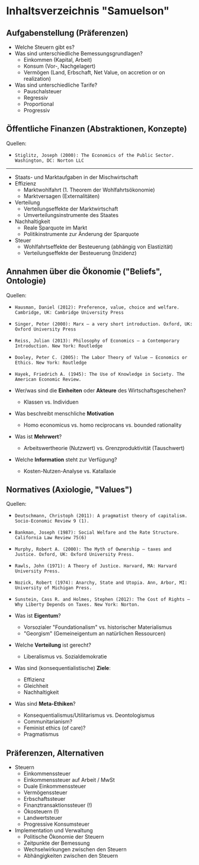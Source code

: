 # Inhaltsverzeichnis "Samuelson"


## Aufgabenstellung (Präferenzen)

- Welche Steuern gibt es?
- Was sind unterschiedliche Bemessungsgrundlagen?
  - Einkommen (Kapital, Arbeit)
  - Konsum (Vor-, Nachgelagert)
  - Vermögen (Land, Erbschaft, Net Value, on accretion or on realization)
- Was sind unterschiedliche Tarife?
  - Pauschalsteuer
  - Regressiv
  - Proportional
  - Progressiv


## Öffentliche Finanzen (Abstraktionen, Konzepte)

Quellen:

- `Stiglitz, Joseph (2000): The Economics of the Public Sector. Washington, DC: Norton LLC`

---

- Staats- und Marktaufgaben in der Mischwirtschaft
- Effizienz
  - Marktwohlfahrt (1. Theorem der Wohlfahrtsökonomie)
  - Marktversagen (Externalitäten)
- Verteilung
  - Verteilungseffekte der Marktwirtschaft
  - Umverteilungsinstrumente des Staates
- Nachhaltigkeit
  - Reale Sparquote im Markt
  - Politikinstrumente zur Änderung der Sparquote
- Steuer
  - Wohlfahrtseffekte der Besteuerung (abhängig von Elastizität)
  - Verteilungseffekte der Besteuerung (Inzidenz)


## Annahmen über die Ökonomie ("Beliefs", Ontologie)

Quellen:

- `Hausman, Daniel (2012): Preference, value, choice and welfare. Cambridge, UK: Cambridge University Press`
- `Singer, Peter (2000): Marx – a very short introduction. Oxford, UK: Oxford University Press`
- `Reiss, Julian (2013): Philosophy of Economics – a Contemporary Introduction. New York: Routledge`
- `Dooley, Peter C. (2005): The Labor Theory of Value – Economics or Ethics. New York: Routledge`
- `Hayek, Friedrich A. (1945): The Use of Knowledge in Society. The American Economic Review.`

- Wer/was sind die **Einheiten** oder **Akteure** des Wirtschaftsgeschehen?
  - Klassen vs. Individuen
- Was beschreibt menschliche **Motivation**
  - Homo economicus vs. homo reciprocans vs. bounded rationality
- Was ist **Mehrwert**?
  - Arbeitswertheorie (Nutzwert) vs. Grenzproduktivität (Tauschwert)
- Welche **Information** steht zur Verfügung?
  - Kosten-Nutzen-Analyse vs. Katallaxie


## Normatives (Axiologie, "Values")

Quellen:

- `Deutschmann, Christoph (2011): A pragmatist theory of capitalism. Socio-Economic Review 9 (1).`
- `Bankman, Joseph (1987): Social Welfare and the Rate Structure. California Law Review 75(6)`
- `Murphy, Robert A. (2000): The Myth of Ownership – taxes and Justice. Oxford, UK: Oxford University Press.`
- `Rawls, John (1971): A Theory of Justice. Harvard, MA: Harvard University Press.`
- `Nozick, Robert (1974): Anarchy, State and Utopia. Ann, Arbor, MI: University of Michigan Press.`
- `Sunstein, Cass R. and Holmes, Stephen (2012): The Cost of Rights – Why Liberty Depends on Taxes. New York: Norton.`

- Was ist **Eigentum**?
  - Vorsozialer "Foundationalism" vs. historischer Materialismus
  - "Georgism" (Gemeineigentum an natürlichen Ressourcen)
- Welche **Verteilung** ist gerecht?
  - Liberalismus vs. Sozialdemokratie
- Was sind (konsequentialistische) **Ziele**:
  - Effizienz
  - Gleichheit
  - Nachhaltigkeit
- Was sind **Meta-Ethiken**?
  - Konsequentialismus/Utilitarismus vs. Deontologismus
  - Communitarianism?
  - Feminist ethics (of care)?
  - Pragmatismus


## Präferenzen, Alternativen

- Steuern
  - Einkommenssteuer
  - Einkommenssteuer auf Arbeit / MwSt
  - Duale Einkommenssteuer
  - Vermögenssteuer
  - Erbschaftssteuer
  - Finanztransaktionssteuer (!)
  - Ökosteuern (!)
  - Landwertsteuer
  - Progressive Konsumsteuer
- Implementation und Verwaltung
  - Politische Ökonomie der Steuern
  - Zeitpunkte der Bemessung
  - Wechselwirkungen zwischen den Steuern
  - Abhängigkeiten zwischen den Steuern
